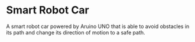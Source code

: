 # Smart Robot Car
A smart robot car powered by Aruino UNO that is able to avoid obstacles in its path and change its direction of motion to a safe path.
